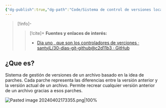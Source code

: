 ```yaml
---
{"dg-publish":true,"dg-path":"Code/Sistema de control de versiones local.md","permalink":"/code/sistema-de-control-de-versiones-local/","created":"2024-04-02T17:20","updated":"2024-04-04T21:50"}
---
```



> [!info]-
>> [!cite]+ **Fuentes y enlaces de interés:**
>> - [Dia uno , que son los controladores de verciones · santyjL/30-dias-git-github@c2d11b3 · GitHub](https://github.com/santyjL/30-dias-git-github/commit/c2d11b3b0adee2a9ba98cb028b8bc0dce88d8141?short_path=b9dc054#diff-b9dc05475e2c214b2e582f93fb21699093dc138e95cf782ee1b04afd1561bd78)
## ¿Que es?
Sistema de gestión de versiones de un archivo basado en la idea de parches. Cada parche representa las diferencias entre la versión anterior y la versión actual de un archivo. Permite recrear cualquier versión anterior de un archivo gracias a esos parches. 

![Pasted image 20240402173355.png|100%](/img/user/Engine/Attachments/Pasted%20image%2020240402173355.png)